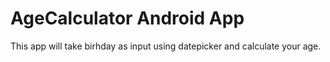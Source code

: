 # AgeCalculator Android App
This app will take birhday as input using datepicker and calculate your age. 
